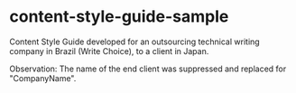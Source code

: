 # content-style-guide-sample

Content Style Guide developed for an outsourcing technical writing company in Brazil (Write Choice), to a client in Japan.

Observation: The name of the end client was suppressed and replaced for "CompanyName".
